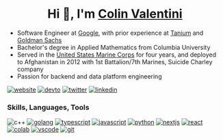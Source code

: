 <h1 align="center">Hi 👋, I'm <a href="https://github.com/colin-valentini">Colin Valentini</a></h1>

- Software Engineer at [Google](https://about.google/), with prior experience at [Tanium](https://www.tanium.com) and [Goldman Sachs](https://www.goldmansachs.com)
- Bachelor's degree in Applied Mathematics from Columbia University
- Served in the [United States Marine Corps](https://www.marines.mil/) for four years, and deployed to Afghanistan in 2012 with 1st Battalion/7th Marines, Suicide Charley company
- Passion for backend and data platform engineering

[![website](https://img.shields.io/badge/website-000000?style=for-the-badge&logo=About.me&logoColor=white)](https://www.colinvalentini.com)
[![devto](https://img.shields.io/badge/dev.to-0A0A0A?style=for-the-badge&logo=devdotto&logoColor=white)](https://dev.to/colinvalentini)
[![twitter](https://img.shields.io/badge/Twitter-1DA1F2?style=for-the-badge&logo=twitter&logoColor=white)](https://twitter.com/colin_valentini)
[![linkedin](https://img.shields.io/badge/LinkedIn-0077B5?style=for-the-badge&logo=linkedin&logoColor=white)](https://linkedin.com/in/colin-valentini)

### Skills, Languages, Tools

![c++](https://img.shields.io/badge/c++-%2300599C.svg?style=for-the-badge&logo=c%2B%2B&logoColor=white)
[![golang](https://img.shields.io/badge/Go-00ADD8?style=for-the-badge&logo=go&logoColor=white)](https://go.dev/)
[![typescript](https://img.shields.io/badge/TypeScript-007ACC?style=for-the-badge&logo=typescript&logoColor=white)](https://www.typescriptlang.org/)
[![javascript](https://img.shields.io/badge/JavaScript-323330?style=for-the-badge&logo=javascript&logoColor=F7DF1E)](https://www.javascript.com/)
[![python](https://img.shields.io/badge/Python-FFD43B?style=for-the-badge&logo=python&logoColor=blue)](https://www.python.org/)
[![nextjs](https://img.shields.io/badge/next.js-000000?style=for-the-badge&logo=nextdotjs&logoColor=white)](https://nextjs.org/)
[![react](https://img.shields.io/badge/React-20232A?style=for-the-badge&logo=react&logoColor=61DAFB)](https://reactjs.org/)
[![colab](https://img.shields.io/badge/Colab-F9AB00?style=for-the-badge&logo=googlecolab&color=525252)](https://colab.research.google.com/)
[![vscode](https://img.shields.io/badge/VSCode-0078D4?style=for-the-badge&logo=visual%20studio%20code&logoColor=white)](https://code.visualstudio.com/)
[![git](https://img.shields.io/badge/GIT-E44C30?style=for-the-badge&logo=git&logoColor=white)](https://git-scm.com/)

<!---
colin-valentini/colin-valentini is a ✨ special ✨ repository because its `README.md` (this file) appears on your GitHub profile.
You can click the Preview link to take a look at your changes.
--->
